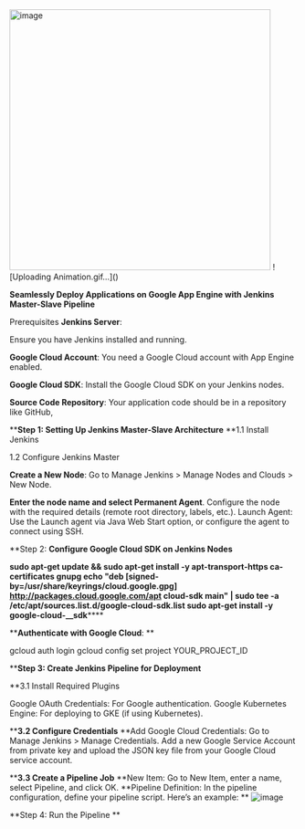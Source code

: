 
<img width="457" alt="image" src="https://github.com/vishal343012/MyDevOps-Projects/assets/119778329/7dabb9c6-2430-4f12-a8a7-c002222641d7">
![Uploading Animation.gif…]()




**Seamlessly Deploy Applications on Google App Engine with Jenkins Master-Slave Pipeline**

Prerequisites
**Jenkins Server**: 

Ensure you have Jenkins installed and running.

**Google Cloud Account**: 
You need a Google Cloud account with App Engine enabled.

**Google Cloud SDK**: 
Install the Google Cloud SDK on your Jenkins nodes.

**Source Code Repository**: 
Your application code should be in a repository like GitHub,


****Step 1: Setting Up Jenkins Master-Slave Architecture**
**1.1 Install Jenkins

1.2 Configure Jenkins Master

**Create a New Node**:
Go to Manage Jenkins > Manage Nodes and Clouds > New Node.

**Enter the node name and select Permanent Agent**.
Configure the node with the required details (remote root directory, labels, etc.).
Launch Agent: Use the Launch agent via Java Web Start option, or configure the agent to connect using SSH.

**Step 2: **Configure Google Cloud SDK on Jenkins Nodes**

******sudo apt-get update && sudo apt-get install -y apt-transport-https ca-certificates gnupg
echo "deb [signed-by=/usr/share/keyrings/cloud.google.gpg] http://packages.cloud.google.com/apt cloud-sdk main" | sudo tee -a /etc/apt/sources.list.d/google-cloud-sdk.list
sudo apt-get install -y google-cloud-****__sdk******

****Authenticate with Google Cloud**:
**

gcloud auth login
gcloud config set project YOUR_PROJECT_ID



****Step 3: Create Jenkins Pipeline for Deployment**

**3.1 Install Required Plugins

Google OAuth Credentials: For Google authentication.
Google Kubernetes Engine: For deploying to GKE (if using Kubernetes).

****3.2 Configure Credentials**
**Add Google Cloud Credentials:
Go to Manage Jenkins > Manage Credentials.
Add a new Google Service Account from private key and upload the JSON key file from your Google Cloud service account.

****3.3 Create a Pipeline Job**
**New Item: Go to New Item, enter a name, select Pipeline, and click OK.
**Pipeline Definition: In the pipeline configuration, define your pipeline script. Here’s an example:
**
![image](https://github.com/vishal343012/MyDevOps-Projects/assets/119778329/a87dce46-05fd-404a-bf67-58e0d9b8508e)


**Step 4: Run the Pipeline
**
